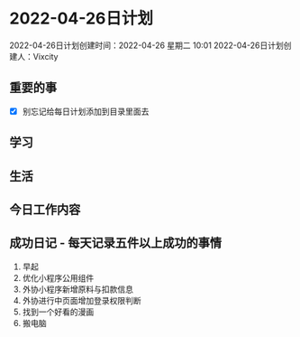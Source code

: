 # 2022-04-26日计划

2022-04-26日计划创建时间：2022-04-26 星期二  10:01
2022-04-26日计划创建人：Vixcity

## 重要的事
- [x] 别忘记给每日计划添加到目录里面去

## 学习

## 生活

## 今日工作内容

## 成功日记 - 每天记录五件以上成功的事情
1. 早起
2. 优化小程序公用组件
3. 外协小程序新增原料与扣款信息
4. 外协进行中页面增加登录权限判断
5. 找到一个好看的漫画
6. 搬电脑